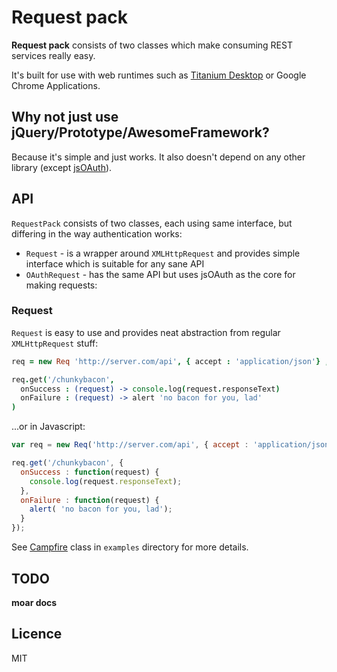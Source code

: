 # Request pack

**Request pack** consists of two classes which make consuming REST
services really easy.

It's built for use with web runtimes such as [Titanium Desktop](http://appcelerator.com) or
Google Chrome Applications.


## Why not just use jQuery/Prototype/AwesomeFramework?

Because it's simple and just works. It also doesn't depend on any other
library (except [jsOAuth](https://github.com/bytespider/jsOAuth)).

## API

`RequestPack` consists of two classes, each using same interface, but
differing in the way authentication works:

- `Request` - is a wrapper around `XMLHttpRequest` and provides simple interface which is suitable for any sane API
- `OAuthRequest` - has the same API but uses jsOAuth as the core for
  making requests:

### Request

`Request` is easy to use and provides neat abstraction from regular
`XMLHttpRequest` stuff:

```coffeescript
req = new Req 'http://server.com/api', { accept : 'application/json'} , {username : 'lol', password : 'wat'}

req.get('/chunkybacon',
  onSuccess : (request) -> console.log(request.responseText)
  onFailure : (request) -> alert 'no bacon for you, lad'
)
```

...or in Javascript:

```javascript
var req = new Req('http://server.com/api', { accept : 'application/json'} , {username : 'lol', password : 'wat'})

req.get('/chunkybacon', {
  onSuccess : function(request) {
    console.log(request.responseText);
  },
  onFailure : function(request) {
    alert( 'no bacon for you, lad');
  }
});
```

See [Campfire](http://campfirenow.com) class in `examples` directory for more details.

## TODO

**moar docs**


## Licence

MIT
